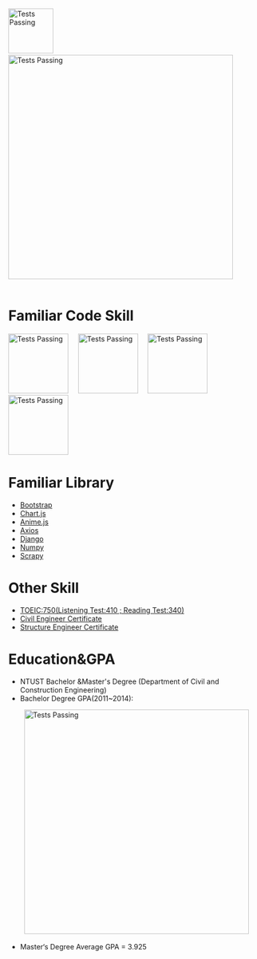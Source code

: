  
# 
<div>
<img  width="90" alt="Tests Passing" src="https://portfolio-ryan-tsai.herokuapp.com/static/readme/ryan.svg" />
<span>&nbsp;&nbsp;&nbsp;</span>
<img  width="450" alt="Tests Passing" src="https://portfolio-ryan-tsai.herokuapp.com/static/readme/ryanname3.svg" />
</div>
<br />

# Familiar Code Skill
<div>
<img  height="120" alt="Tests Passing" src="https://portfolio-ryan-tsai.herokuapp.com/static/readme/htmlIcon.svg" />
<span>&nbsp;&nbsp;&nbsp;</span>
<img  height="120" alt="Tests Passing" src="https://portfolio-ryan-tsai.herokuapp.com/static/readme/css_logo2.svg" />
<span>&nbsp;&nbsp;&nbsp;</span>
<img  height="120" alt="Tests Passing" src="https://portfolio-ryan-tsai.herokuapp.com/static/readme/jsIcon.svg" />
<span>&nbsp;&nbsp;&nbsp;</span>
<img  height="120" alt="Tests Passing" src="https://portfolio-ryan-tsai.herokuapp.com/static/readme/python.png" />
</div>


# Familiar  Library
- [Bootstrap](https://getbootstrap.com/)
- [Chart.js](https://www.chartjs.org/)
- [Anime.js](https://animejs.com/)
- [Axios](https://github.com/axios/axios?utm_source=cdnjs&utm_medium=cdnjs_link&utm_campaign=cdnjs_library)
- [Django](https://www.djangoproject.com/)
- [Numpy](https://numpy.org/)
- [Scrapy](https://scrapy.org/)


# Other Skill
- [TOEIC:750(Listening Test:410 ; Reading Test:340)](https://portfolio-ryan-tsai.herokuapp.com/static/readme/TOEIC.jpg) 
- [Civil Engineer Certificate](https://portfolio-ryan-tsai.herokuapp.com/static/readme/civilEng.png) 
- [Structure  Engineer Certificate](https://portfolio-ryan-tsai.herokuapp.com/static/readme/structureEng.jpg) 


# Education&GPA
- NTUST Bachelor &Master's Degree (Department of Civil and Construction Engineering)
- Bachelor Degree GPA(2011~2014):
<div>
<span>&nbsp;&nbsp;&nbsp;&nbsp;&nbsp;&nbsp;&nbsp;&nbsp;</span><img  width="450" alt="Tests Passing" src="https://portfolio-ryan-tsai.herokuapp.com/static/readme/gpa.svg" />
</div>

- Master‘s Degree Average GPA = 3.925


